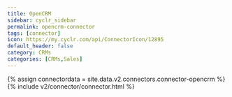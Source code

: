 ```yaml
---
title: OpenCRM
sidebar: cyclr_sidebar
permalink: opencrm-connector
tags: [connector]
icon: https://my.cyclr.com/api/ConnectorIcon/12895
default_header: false
category: CRMs
categories: [CRMs,Sales]
---
```

{% assign connectordata = site.data.v2.connectors.connector-opencrm %}
{% include v2/connector/connector.html %}	